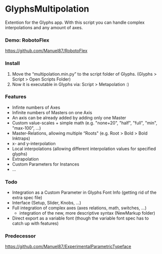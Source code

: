 # GlyphsMultipolation
Extention for the Glyphs app. With this script you can handle complex interpolations and any amount of axes.

### Demo: RobotoFlex
https://github.com/Manuel87/RobotoFlex

### Install
1. Move the “multipolation.min.py” to the script folder of Glyphs. (Glyphs > Script > Open Scripts Folder)
2. Now it is executable in Glyphs via: Script > Metapolation :)

### Features
- Infinte numbers of Axes
- Infinite numbers of Masters on one Axis
- An axis can be already added by adding only one Master
- Custom value-scales + simple math (e.g. "none+20", "half", "full", "min", "max-100", ...)
- Master-Relations, allowing multiple “Roots" (e.g. Root > Bold > Bold Inktraps)
- x- and y-interpolation
- Local interpolations (allowing different interpolation values for specified glyphs)
- Extrapolation
- Custom Parameters for Instances
- ...

### Todo
- Integration as a Custom Parameter in Glyphs Font Info (getting rid of the extra spec file)
- Interface (Setup, Slider, Knobs, ...)
- Full integration of complex axes (axes relations, math, switches, ...)
  - integration of the new, more descriptive syntax (NewMarkup folder)
- Direct export as a variable  font (though the variable font spec has to catch up with features)

### Predecessor
https://github.com/Manuel87/ExperimentalParametricTypeface
